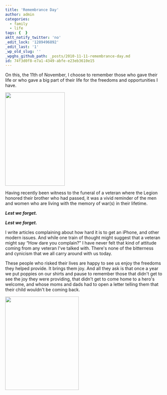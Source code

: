 ```yaml
---
title: 'Remembrance Day'
author: admin
categories:
  - family
  - life
tags: {  }
aktt_notify_twitter: 'no'
_edit_lock: '1289496892'
_edit_last: '1'
_wp_old_slug: ''
_wpghs_github_path: _posts/2010-11-11-remembrance-day.md
id: 74f3d0f8-e7a1-4349-abfe-e23eb3610e15
---
```

<p>On this, the 11th of November, I choose to remember those who gave their life or who gave a big part of their life for the freedoms and opportunities I have.</p>
<p><a href="https://chrisenns.com/wp-content/uploads/2010/11/John-and-Frank-Regina.jpg"><img src="https://chrisenns.com/wp-content/uploads/2010/11/John-and-Frank-Regina-191x300.jpg" alt="" title="John and Frank - Regina" width="191" height="300" class="aligncenter size-medium wp-image-18942" /></a></p>
<p>Having recently been witness to the funeral of a veteran where the Legion honored their brother who had passed, it was a vivid reminder of the men and women who are living with the memory of war(s) in their lifetime.</p>
<p><strong><em>Lest we forget.</em></strong></p>
<p><strong><em>Lest we forget.</em></strong></p>
<p>I write articles complaining about how hard it is to get an iPhone, and other modern issues. And while one train of thought might suggest that a veteran might say “How dare you complain?” I have never felt that kind of attitude coming from any veteran I've talked with. There's none of the bitterness and cynicism that we all carry around with us today.</p>
<p>These people who risked their lives are happy to see us enjoy the freedoms they helped provide. It brings them joy. And all they ask is that once a year we put poppies on our shirts and pause to remember those that didn't get to see the joy they were providing, that didn't get to come home to a hero's welcome, and whose moms and dads had to open a letter telling them that their child wouldn't be coming back.</p>
<p><img src="https://chrisenns.com/wp-content/uploads/2010/11/MissingLetter-236x300.jpg" alt="" title="Missing Letter" width="236" height="300" class="aligncenter size-medium wp-image-18943" /></p>
